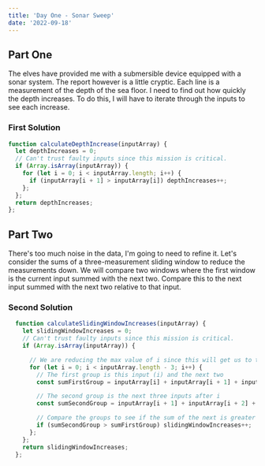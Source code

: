 ```yaml
---
title: 'Day One - Sonar Sweep'
date: '2022-09-18'
---
```


## Part One

The elves have provided me with a submersible device equipped with a sonar system. The report however is a little cryptic. Each line is a measurement of the depth of the sea floor. I need to find out how quickly the depth increases. To do this, I will have to iterate through the inputs to see each increase.

### First Solution

>
```js
function calculateDepthIncrease(inputArray) {
  let depthIncreases = 0;
  // Can't trust faulty inputs since this mission is critical.
  if (Array.isArray(inputArray)) {
    for (let i = 0; i < inputArray.length; i++) {
      if (inputArray[i + 1] > inputArray[i]) depthIncreases++;
    };
  };
  return depthIncreases;
};
```

## Part Two

There's too much noise in the data, I'm going to need to refine it. Let's consider the sums of a three-measurement sliding window to reduce the measurements down. We will compare two windows where the first window is the current input summed with the next two. Compare this to the next input summed with the next two relative to that input.

### Second Solution

```js
  function calculateSlidingWindowIncreases(inputArray) {
    let slidingWindowIncreases = 0;
    // Can't trust faulty inputs since this mission is critical.
    if (Array.isArray(inputArray)) {

      // We are reducing the max value of i since this will get us to the last group.
      for (let i = 0; i < inputArray.length - 3; i++) {
        // The first group is this input (i) and the next two
        const sumFirstGroup = inputArray[i] + inputArray[i + 1] + inputArray[i + 2];

        // The second group is the next three inputs after i
        const sumSecondGroup = inputArray[i + 1] + inputArray[i + 2] + inputArray[i + 3];

        // Compare the groups to see if the sum of the next is greater than this one.
        if (sumSecondGroup > sumFirstGroup) slidingWindowIncreases++;
      };
    };
    return slidingWindowIncreases;
  };
```
